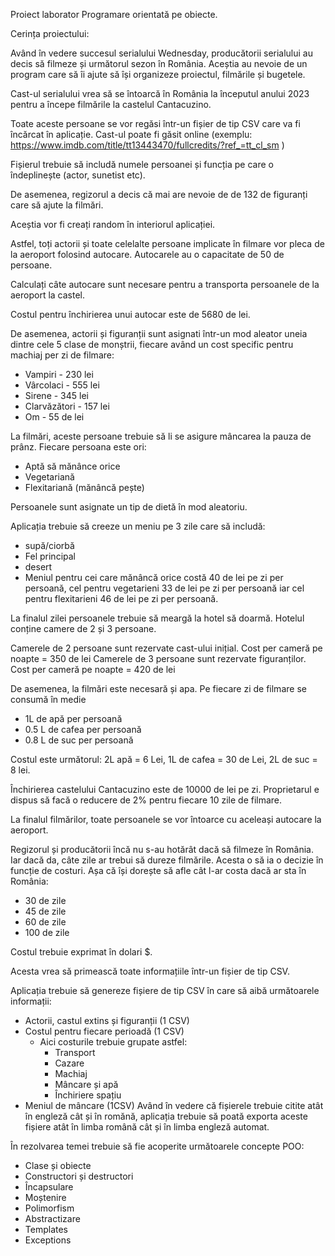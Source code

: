 Proiect laborator Programare orientată pe obiecte.

Cerința proiectului:

Având în vedere succesul serialului Wednesday, producătorii serialului au decis să filmeze și următorul sezon în România. Aceștia au nevoie de un program care să îi ajute să își organizeze proiectul, filmările și bugetele.

Cast-ul serialului vrea să se întoarcă în România la începutul anului 2023 pentru a începe filmările la castelul Cantacuzino. 

Toate aceste persoane se vor regăsi într-un fișier de tip CSV care va fi încărcat în aplicație. Cast-ul poate fi găsit online (exemplu: https://www.imdb.com/title/tt13443470/fullcredits/?ref_=tt_cl_sm )

Fișierul trebuie să includă numele persoanei și funcția pe care o îndeplinește (actor, sunetist etc).

De asemenea, regizorul a decis că mai are nevoie de de 132 de figuranți care să ajute la filmări.

Aceștia vor fi creați random în interiorul aplicației.

Astfel, toți actorii și toate celelalte persoane implicate în filmare vor pleca de la aeroport folosind autocare. Autocarele au o capacitate de 50 de persoane. 

Calculați câte autocare sunt necesare pentru a transporta persoanele de la aeroport la castel. 

Costul pentru închirierea unui autocar este de 5680 de lei.

De asemenea, actorii și figuranții sunt asignati într-un mod aleator uneia dintre cele 5 clase de monștrii, fiecare având un cost specific pentru machiaj per zi de filmare:
- Vampiri - 230 lei
- Vârcolaci - 555 lei
- Sirene - 345 lei
- Clarvăzători - 157 lei
- Om - 55 de lei

La filmări, aceste persoane trebuie să li se asigure mâncarea la pauza de prânz. Fiecare persoana este ori:
- Aptă să mănânce orice
- Vegetariană
- Flexitariană (mănâncă pește)

Persoanele sunt asignate un tip de dietă în mod aleatoriu.

Aplicația trebuie să creeze un meniu pe 3 zile care să includă:
- supă/ciorbă
- Fel principal 
- desert 
- Meniul pentru cei care mănâncă orice costă 40 de lei pe zi per persoană, cel pentru vegetarieni 33 de lei pe zi per persoană iar cel pentru flexitarieni 46 de lei pe zi per persoană. 

La finalul zilei persoanele trebuie să meargă la hotel să doarmă. Hotelul conține camere de 2 și 3 persoane. 

Camerele de 2 persoane sunt rezervate cast-ului inițial. Cost per cameră pe noapte = 350 de lei
Camerele de 3 persoane sunt rezervate figuranților. Cost per cameră pe noapte = 420 de lei

De asemenea, la filmări este necesară și apa. Pe fiecare zi de filmare se consumă în medie
- 1L de apă per persoană
- 0.5 L de cafea per persoană
- 0.8 L de suc per persoană

Costul este următorul: 2L apă = 6 Lei, 1L de cafea = 30 de Lei, 2L de suc = 8 lei.

Închirierea castelului Cantacuzino este de 10000 de lei pe zi. Proprietarul e dispus să facă o reducere de 2% pentru fiecare 10 zile de filmare.

La finalul filmărilor, toate persoanele se vor întoarce cu aceleași autocare la aeroport.

Regizorul și producătorii încă nu s-au hotărât dacă să filmeze în România. Iar dacă da, câte zile ar trebui să dureze filmările. Acesta o să ia o decizie în funcție de costuri. Așa că își dorește să afle cât l-ar costa dacă ar sta în România:
- 30 de zile
- 45 de zile
- 60 de zile
- 100 de zile

Costul trebuie exprimat în dolari $.

Acesta vrea să primească toate informațiile într-un fișier de tip CSV. 

Aplicația trebuie să genereze fișiere de tip CSV în care să aibă următoarele informații:
- Actorii, castul extins și figuranții (1 CSV)
- Costul pentru  fiecare perioadă (1 CSV)
  - Aici costurile trebuie grupate astfel:
    - Transport
    - Cazare
    - Machiaj
    - Mâncare și apă
    - Închiriere spațiu
- Meniul de mâncare (1CSV)
Având în vedere că fișierele trebuie citite atât în engleză cât și în romănă, aplicația trebuie să poată exporta aceste fișiere atât în limba română cât și în limba engleză automat.

În rezolvarea temei trebuie să fie acoperite următoarele concepte POO:
- Clase și obiecte
- Constructori și destructori
- Încapsulare
- Moștenire
- Polimorfism
- Abstractizare
- Templates
- Exceptions
